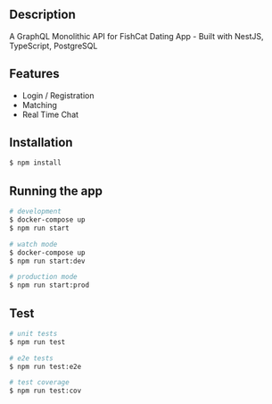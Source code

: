 
## Description
A GraphQL Monolithic API for FishCat Dating App - Built with NestJS, TypeScript, PostgreSQL

## Features
  -  Login / Registration
  -  Matching
  -  Real Time Chat
## Installation

```bash
$ npm install
```

## Running the app

```bash
# development
$ docker-compose up
$ npm run start

# watch mode
$ docker-compose up
$ npm run start:dev

# production mode
$ npm run start:prod
```

## Test

```bash
# unit tests
$ npm run test

# e2e tests
$ npm run test:e2e

# test coverage
$ npm run test:cov
```
